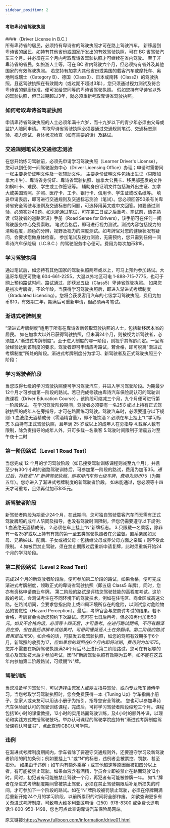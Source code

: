 ```yaml
---
sidebar_position: 2
---
```

#### 考取卑诗省驾驶执照
####（Driver License in B.C.）  
所有卑诗省的居民，必须持有卑诗省的驾驶执照才可在路上驾驶汽车。
新移居到卑诗省的居民，如持有其他省份或国家所发出的有效驾驶执照，可在 BC 省驾驶汽车三个月。并必须在三个月内考取卑诗省驾驶执照才可继续在省内驾驶。
至于非卑诗省的省民，如旅游人士等，可在 BC 省内驾驶六个月，但必须持有省外及其他国家的有效驾驶执照。
若您持有加拿大其他省份或美国的载客汽车或摩托车、奥地利或瑞士（Category B）、德国（Class3）、日本或南韩（Class2）的驾驶执照，且这驾驶执照在有效期内（或过期不超过3年），您只须通过视力测试及符合卑诗省的健康标准，便可发给您同等的卑诗省驾驶执照。
假如您持有卑诗省以外的驾驶执照，但已过期超过3年，就必须重新考取卑诗省驾驶执照。  

### 如何考取卑诗省驾驶执照
申请卑诗省驾驶执照的人士必须年满十六岁，而十九岁以下的青少年必须由父母或监护人陪同申请。
考取卑诗省驾驶执照必须要通过交通规则笔试、交通标志测验、视力测试、身体状况检查（如有需要的话）及路试。  

### 交通规则笔试及交通标志测验
在您开始练习驾驶前，必须先申请学习驾驶执照（Learner Driver's License），您可以到任何一间驾驶服务中心（Driver Licensing Office）办理；申请时需带同一张主要身份证明文件及一张辅助文件。
主要身份证明文件包括出生证（只限加拿大出生）、卑诗省身份证、卑诗省驾驶执照、加拿大公民卡、移民部签发的文件如枫叶卡、难民、学生或工作签证等。
辅助身份证明文件包括海外出生证、加拿大或美国驾照、护照、医疗卡、工卡、银行卡、信用卡、学生证或改名纸等。
填妥申请表后，即可进行交通规则及交通标志测验（笔试）。您必须回答50条有关卑诗省安全驾驶与法例及交通标志的问题，可选择用英文或中文回答。如要通过测验，必须答对40题。如未能通过笔试，可在第二日或之后重考。笔试前，请先熟读《驾驶者的道路常识》手册（Road Sense for Drivers），该手册可在任何一间驾驶服务中心免费索取。
笔试合格后，即可进行视力测试。测试内容包括视力的清晰程度，颜色的分辨，视野及视力的深度测试。如考牌官对您的健康状况有疑问，会要求您做身体检查。
参加笔试及视力测验，无需预约，您只需到任何一间卑诗汽车保险局（I.C.B.C.）的驾驶服务中心便可。费用为每次加币$15。  

### 学习驾驶执照
通过笔试后，如您持有其他国家的驾驶执照两年或以上，可马上预约参加路试。大温哥华居民可致电 604-661-2255，大温以外地区可电 1-888-715-7775，也可于网上预约路试时间。路试通过，即获发五级（Class5）卑诗省驾驶执照。
如果您是初次考牌者，不论年龄，当获得学习驾驶执照后，即进入渐进式考牌制度（Graduated Licensing）。您将会获发客用汽车的七级学习驾驶执照，费用为加币$10，有效期二年，期满后可重新申请，但必须再考笔试。  

### 渐进式考牌制度
“渐进式考牌制度”适用于所有在卑诗省新领取驾驶执照的人士，包括新移居本省的居民。
如在加拿大以外已获得驾驶执照，但未满24个月，则被视为新驾驶者，必须加入“渐进式考牌制度”。至于进入制度的哪一阶段，则视乎其驾龄而定。一旦驾驶经验达到该制度的要求，驾驶者即可申请应考路试，若合格，即可脱离"渐进式考牌制度"所处的阶段。渐进式考牌制度分为学习、新驾驶者及正式驾驶执照三个阶段：  

### 学习驾驶者阶段
当您取得七级的学习驾驶执照便可学习驾驶汽车，并进入学习驾驶阶段。为期最少12个月才可参加第一阶段的路试。若已完成修读由卑诗汽车保险局认可的驾驶训练课程（Driver Education Course），该阶段可缩减三个月，九个月便可进行第一阶段路试。
在学习驾驶阶段期间，驾驶者必须要有一名25岁或以上持有正式驾驶执照的成年人在旁指导，才可在路面练习驾驶。驾驶汽车时，必须要遵守以下规则:
1.血液绝无酒精成份（零酒精含量），即不能饮酒
2.必须在车上挂上“L”学习标志
3.由持有正式驾驶执照，且年满 25 岁或以上的成年人在旁指导
4.载客人数有限制，除负责指导的成年人外，只可多载一名乘客
5.驾驶时间限制于清晨五时至午夜十二时  

### 第一阶段路试（Level 1 Road Test）
当您完成 12 个月的学习驾驶阶段（如已接受驾驶训练课程则减至九个月），并且至少有30个小时的道路驾驶训练后，可参加第一阶段的路试，费用为加币$35。通过后，将获发“N”新牌驾驶执照，即客用汽车的七级车牌，费用为加币$75（为期五年）。您亦进入了渐进式考牌制度的新驾驶者阶段。
如未能通过，您必须等十四天才可重考，且须再付加币$35元。  

### 新驾驶者阶段
新驾驶者阶段为期至少24个月，在此期间，您可独自驾驶载客汽车而无需有正式驾驶牌照的成年人陪同及指导，也没有驾驶时间限制，但您仍需要遵守以下规例:
1.血液绝无酒精成份。
2.必须在车上挂上“N”新牌标志。
3.只限载一名乘客，除非有一名25岁或以上持有有效的第一至五类驾驶执照者在旁监督。直系亲属如父母、兄弟姊妹、配偶、子女或祖父母﹙包括继父母或养父母方面之亲属﹚则不受此限制。
4.如被罚禁止驾驶，须在禁止期限过后重新申请复牌，此时须重新开始24个月的学习阶段。  

### 第二阶段路试（Level 2 Road Test）
完成24个月的新驾驶者阶段后，便可参加第二阶段的路试，如果合格，便可完成渐进式考牌制度，领取正式的卑诗省驾驶执照（即五级 Class5 车牌），同时，您亦有资格申请商业车牌。
第二阶段的路试是评核您驾驶技能的高程度考试。这阶段的考试，会测试考生在不同环境下的驾驶技术，例如在住宅区、商业区或高速公路。在路试期间，会要求您指出路上或四周环境所存在的危险，以测试您对危险物品的警觉性（Hazard Perception）。最后，考牌官会与您商讨考试的结果。若不合格，考牌官会协助您预约下次路试。您可在七日后再考，但必须再付加币$50元。如又不合格的话，必须等十四天后，才可重考。在进行路试期间，不可有翻译员在旁，但在最后讲解考试结果时，可带同懂英语人士在旁翻译。
第二阶段的路试费用是加币$50。如合格的话，可获发五级驾驶执照，如您的驾照有效期多于6个月，新驾照的收费为$17，但如果您的驾照在6个月内即将过期，费用则为加币$75。
您并不需要在新牌驾驶执照满24个月后马上进行第二阶段路试，您可在有足够的信心及驾驶技术后才参加考试，因“N”新牌驾驶执照有效期为五年，如不能在这五年内参加第二阶段路试，可续期"N"牌。  

### 驾驶训练
当您准备学习驾驶时，可以选择由您家人或朋友指导驾驶，或向专业教车师傅学习。当您考取学习驾驶执照时，您会免费获得一本《Tuning Up》学车指南小册子，您家人或亲友可以用该小册子为指引，指导您安全驾驶。
您也可以参加卑诗汽车保险局认可的驾驶训练课程，完成后，可将学习驾驶者阶段缩短三个月。课程包括16小时的课堂教授，12小时的实用路面驾驶训练，及4小时的额外补课，以理论和实践方式教授驾驶技巧。举办认可课程的驾驶学院应持有“渐进式考牌制度驾驶课程认可证书”，点此查询ICBC认可学院。  

### 违例
在渐进式考牌制度期间内，学车者除了要遵守交通规则外，还要遵守学习及新驾驶者阶段的附加条例；例如要挂上“L”或“N”的标志，违例者会被票控、罚款、甚至扣分。
如果由于违例﹙如车内有额外乘客﹚或其他超速等原因而被扣四分以上者，有可能被禁止驾驶。如果血液含有酒精，学员会立即被禁止在路面驾驶12小时。同时，初犯者有可能被禁止驾驶一个月，再犯者有可能被停牌一年。
如“L”牌者在渐进式考牌制度期间曾被禁止驾驶，必须在禁止驾驶期限后补足所损失的时间，才可参加下一个阶段的路试。如在“N”牌阶段被罚禁止驾驶，必须在停牌期满后重新开始24个月的学习阶段，以前所累积的时间将全部作废。
如欲查询更多有关渐进式考牌制度，可致电大维多利亚区电话（250）978-8300 或免费长途电话:1-800-950-1498，您也可点此查询卑诗汽车保险局网站。  

  原文链接:https://www.fullboon.com/information/drive01.html  

    
